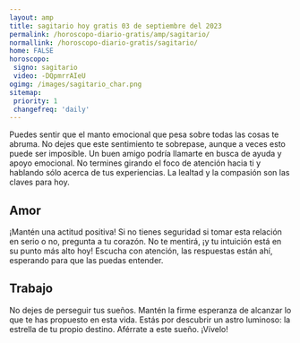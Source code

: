 ```yaml
---
layout: amp
title: sagitario hoy gratis 03 de septiembre del 2023 
permalink: /horoscopo-diario-gratis/amp/sagitario/
normallink: /horoscopo-diario-gratis/sagitario/
home: FALSE
horoscopo:
 signo: sagitario
 video: -DQpmrrAIeU
ogimg: /images/sagitario_char.png
sitemap:
 priority: 1
 changefreq: 'daily'
---
```



Puedes sentir que el manto emocional que pesa sobre todas las cosas te abruma. No dejes que este sentimiento te sobrepase, aunque a veces esto puede ser imposible. Un buen amigo podría llamarte en busca de ayuda y apoyo emocional. No termines girando el foco de atención hacia ti y hablando sólo acerca de tus experiencias. La lealtad y la compasión son las claves para hoy.

## Amor

¡Mantén una actitud positiva! Si no tienes seguridad si tomar esta relación en serio o no, pregunta a tu corazón. No te mentirá, ¡y tu intuición está en su punto más alto hoy! Escucha con atención, las respuestas están ahí, esperando para que las puedas entender.

## Trabajo

No dejes de perseguir tus sueños. Mantén la firme esperanza de alcanzar lo que te has propuesto en esta vida. Estás por descubrir un astro luminoso: la estrella de tu propio destino. Aférrate a este sueño. ¡Vívelo!